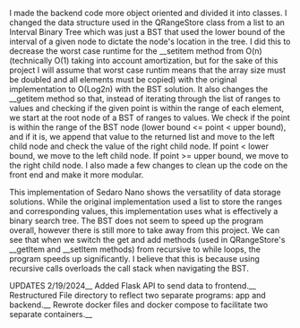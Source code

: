 I made the backend code more object oriented and divided it into classes.
I changed the data structure used in the QRangeStore class from a list to an Interval Binary Tree which was just a BST that used the lower bound of the interval of a given node to dictate the node's location in the tree.
I did this to decrease the worst case runtime for the __setitem method from O(n) (technically O(1) taking into account amortization, but for the sake of this project I will assume that worst case runtim means that the array size must be doubled and all elements must be copied) with the original implementation to O(Log2n) with the BST solution. It also changes the __getitem method so that, instead of iterating through the list of ranges to values and checking if the given point is within the range of each element, we start at the root node of a BST of ranges to values. We check if the point is within the range of the BST node (lower bound <= point < upper bound), and if it is, we append that value to the returned list and move to the left child node and check the value of the right child node. If point < lower bound, we move to the left child node. If point >= upper bound, we move to the right child node. 
I also made a few changes to clean up the code on the front end and make it more modular.

This implementation of Sedaro Nano shows the versatility of data storage solutions. While the original implementation used a list to store the ranges and corresponding values, this implementation uses what is effectively a binary search tree. The BST does not seem to speed up the program overall, however there is still more to take away from this project. We can see that when we switch the get and add methods (used in QRangeStore's __getItem and __setItem methods) from recursive to while loops, the program speeds up significantly. I believe that this is because using recursive calls overloads the call stack when navigating the BST. 

UPDATES 2/19/2024__
Added Flask API to send data to frontend.__
Restructured File directory to reflect two separate programs: app and backend.__
Rewrote docker files and docker compose to facilitate two separate containers.__

